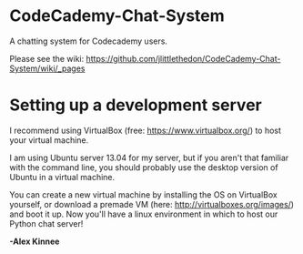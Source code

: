 CodeCademy-Chat-System
======================

A chatting system for Codecademy users.

Please see the wiki: https://github.com/jlittlethedon/CodeCademy-Chat-System/wiki/_pages

# Setting up a development server

I recommend using VirtualBox (free: https://www.virtualbox.org/) to host your virtual machine.

I am using Ubuntu server 13.04 for my server, but if you aren't that familiar with the command line, you should probably use the desktop version of Ubuntu in a virtual machine.

You can create a new virtual machine by installing the OS on VirtualBox yourself, or download a premade VM (here: http://virtualboxes.org/images/) and boot it up. Now you'll have a linux environment in which to host our Python chat server!

**-Alex Kinnee**
